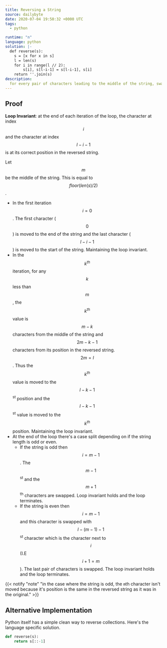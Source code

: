 ```yaml
---
title: Reversing a String
source: dailybyte
date: 2020-07-04 19:50:32 +0000 UTC
tags:
  - python

runtime: "n"
language: python
solution: |-
  def reverse(s):
    s = [x for x in s]
    l = len(s)
    for i in range(l // 2):
        s[i], s[l-i-1] = s[l-i-1], s[i]
    return ''.join(s)
description:
  for every pair of characters leading to the middle of the string, swap them.
---
```


## Proof
**Loop Invariant**: at the end of each iteration of the loop, the character at index $$i$$
and the character at index $$l-i-1$$ is at its correct position in the reversed string.

Let $$m$$ be the middle of the string. This is equal to $$floor(len(s)/2)$$.

- In the first iteration $$i=0$$. The first character ($$0$$) is moved to the end of the
  string and the last character ($$l-i-1$$) is moved to the start of the string.
  Maintaining the loop invariant.
- In the $$k^{th}$$ iteration, for any $$k$$ less than $$m$$, the $$k^{th}$$ value is
  $$m-k$$ characters from the middle of the string and $$2m-k-1$$ characters from its
  position in the reversed string. $$2m=l$$. Thus the $$k^{th}$$ value is moved to
  the $$l-k-1$$<sup>st</sup> position and the $$l-k-1$$<sup>st</sup> value is moved
  to the $$k^{th}$$ position. Maintaining the loop invariant.
- At the end of the loop there's a case split depending on if the string length is
  odd or even.
  - If the string is odd then $$i=m-1$$. The $$m-1$$<sup>st</sup> and the
    $$m+1$$<sup>th</sup> characters are swapped. Loop invariant holds and the loop
    terminates.
  - If the string is even then $$i=m-1$$ and this character is swapped with
    $$l-(m-1)-1$$<sup>st</sup> character which is the character next to $$i$$ (I.E
    $$i+1=m$$). The last pair of characters is swapped. The loop invariant holds and
    the loop terminates.

{{< notify "note" "in the case where the string is odd, the `m`th character isn't moved because it's position is the same in the reversed string as it was in the original." >}}

## Alternative Implementation
Python itself has a simple clean way to reverse collections. Here's the language
specific solution.

```python
def reverse(s):
    return s[::-1]
```
